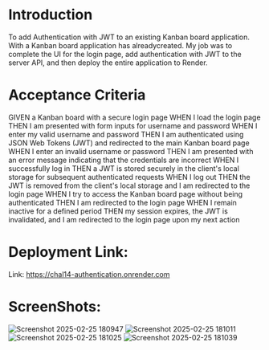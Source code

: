 # Introduction
To add Authentication with JWT to an existing Kanban board application.
With a Kanban board application has alreadycreated.
My job was to complete the UI for the login page, add authentication with JWT to the server API, and then deploy the entire application to Render.

# Acceptance Criteria
GIVEN a Kanban board with a secure login page
WHEN I load the login page
THEN I am presented with form inputs for username and password
WHEN I enter my valid username and password
THEN I am authenticated using JSON Web Tokens (JWT) and redirected to the main Kanban board page
WHEN I enter an invalid username or password
THEN I am presented with an error message indicating that the credentials are incorrect
WHEN I successfully log in
THEN a JWT is stored securely in the client's local storage for subsequent authenticated requests
WHEN I log out
THEN the JWT is removed from the client's local storage and I am redirected to the login page
WHEN I try to access the Kanban board page without being authenticated
THEN I am redirected to the login page
WHEN I remain inactive for a defined period
THEN my session expires, the JWT is invalidated, and I am redirected to the login page upon my next action

# Deployment Link:
Link: https://chal14-authentication.onrender.com


# ScreenShots:

![Screenshot 2025-02-25 180947](https://github.com/user-attachments/assets/11bb5c7d-40ae-420f-8e1e-84fd113f621f)
![Screenshot 2025-02-25 181011](https://github.com/user-attachments/assets/1e85f526-336a-475d-a50d-1fea53de6be7)
![Screenshot 2025-02-25 181025](https://github.com/user-attachments/assets/7763a160-4b8d-48da-b574-ebb097249ae2)
![Screenshot 2025-02-25 181039](https://github.com/user-attachments/assets/ef67bb15-75f2-41f6-91d4-6b7cbf32c4c3)
